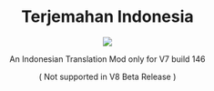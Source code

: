 <div align=center>
<h1>Terjemahan Indonesia</h1>
<img src=https://github.com/user-attachments/assets/61f12b94-dce6-45e5-9321-f1dcd823e281>
</div>

<div align=center>
<p>An Indonesian Translation Mod only for V7 build 146</p>
<p>( Not supported in V8 Beta Release )</p>
</div>
